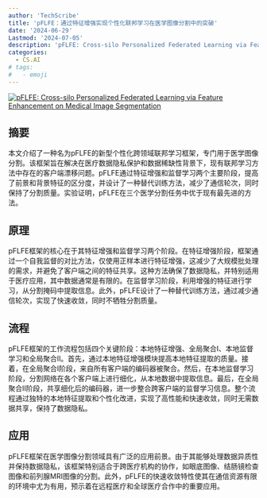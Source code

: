 ```yaml
---
author: 'TechScribe'
title: 'pFLFE：通过特征增强实现个性化联邦学习在医学图像分割中的突破'
date: '2024-06-29'
Lastmod: '2024-07-05'
description: 'pFLFE: Cross-silo Personalized Federated Learning via Feature Enhancement on Medical Image Segmentation'
categories:
  - CS.AI
# tags:
#   - emoji
---
```


[![pFLFE: Cross-silo Personalized Federated Learning via Feature Enhancement on Medical Image Segmentation](https://arxiv-research-1301205113.cos.ap-guangzhou.myqcloud.com/images/2407.00462v1.pdf_0.jpg)](https://arxiv.org/abs/2407.00462v1)

## 摘要

本文介绍了一种名为pFLFE的新型个性化跨领域联邦学习框架，专门用于医学图像分割。该框架旨在解决在医疗数据隐私保护和数据稀缺性背景下，现有联邦学习方法中存在的客户端漂移问题。pFLFE通过特征增强和监督学习两个主要阶段，提高了前景和背景特征的区分度，并设计了一种替代训练方法，减少了通信轮次，同时保持了分割质量。实验证明，pFLFE在三个医学分割任务中优于现有最先进的方法。<!--more-->

## 原理

pFLFE框架的核心在于其特征增强和监督学习两个阶段。在特征增强阶段，框架通过一个自我监督的对比方法，仅使用正样本进行特征增强，这减少了大规模批处理的需求，并避免了客户端之间的特征共享。这种方法确保了数据隐私，并特别适用于医疗应用，其中数据通常是有限的。在监督学习阶段，利用增强的特征进行学习，从分割掩码中提取信息。此外，pFLFE设计了一种替代训练方法，通过减少通信轮次，实现了快速收敛，同时不牺牲分割质量。

## 流程

pFLFE框架的工作流程包括四个关键阶段：本地特征增强、全局聚合I、本地监督学习和全局聚合II。首先，通过本地特征增强模块提高本地特征提取的质量。接着，在全局聚合I阶段，来自所有客户端的编码器被聚合。然后，在本地监督学习阶段，分割网络在各个客户端上进行细化，从本地数据中提取信息。最后，在全局聚合II阶段，共享细化后的编码器，进一步整合跨客户端的监督学习信息。整个流程通过独特的本地特征提取和个性化改进，实现了高性能和快速收敛，同时无需数据共享，保持了数据隐私。

## 应用

pFLFE框架在医学图像分割领域具有广泛的应用前景。由于其能够处理数据异质性并保持数据隐私，该框架特别适合于跨医疗机构的协作，如眼底图像、结肠镜检查图像和前列腺MRI图像的分割。此外，pFLFE的快速收敛特性使其在通信资源有限的环境中尤为有用，预示着在远程医疗和全球医疗合作中的重要应用。